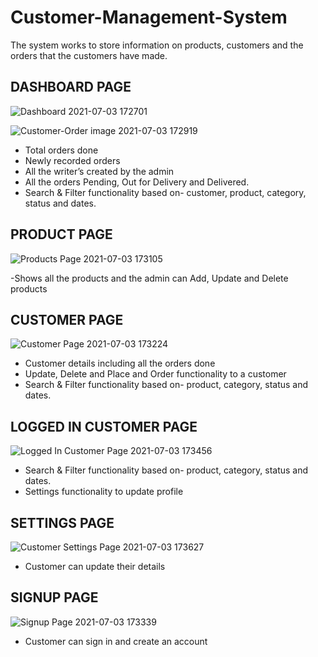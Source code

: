 # Customer-Management-System
The system works to store information on products, customers and the orders that the customers have made.


## DASHBOARD PAGE

![Dashboard 2021-07-03 172701](https://user-images.githubusercontent.com/44529236/124357714-af6d2b00-dc25-11eb-8020-eb15c9ea2f95.png)

![Customer-Order image 2021-07-03 172919](https://user-images.githubusercontent.com/44529236/124358149-9feee180-dc27-11eb-8b2a-4495bc1a4680.png)


-	Total orders done
-	Newly recorded orders
-	All the writer’s created by the admin
-	All the orders Pending, Out for Delivery and Delivered.
-	Search & Filter functionality based on- customer, product, category, status and dates.
 
 
 
 ## PRODUCT PAGE
 
 ![Products Page 2021-07-03 173105](https://user-images.githubusercontent.com/44529236/124358174-bf860a00-dc27-11eb-95f8-22fa8c230583.png)

-Shows all the products and the admin can Add, Update and Delete products




## CUSTOMER PAGE

![Customer Page 2021-07-03 173224](https://user-images.githubusercontent.com/44529236/124358218-fb20d400-dc27-11eb-88a7-5f10030f4c72.png)

- Customer details including all the orders done
- Update, Delete and Place and Order functionality to a customer
- Search & Filter functionality based on- product, category, status and dates.


## LOGGED IN CUSTOMER PAGE

![Logged In Customer Page 2021-07-03 173456](https://user-images.githubusercontent.com/44529236/124358310-666aa600-dc28-11eb-80c3-5f3f560d19c8.png)

- Search & Filter functionality based on- product, category, status and dates. 
- Settings functionality to update profile


## SETTINGS PAGE

![Customer Settings Page 2021-07-03 173627](https://user-images.githubusercontent.com/44529236/124358382-b0ec2280-dc28-11eb-8265-93923bf5c966.png)

- Customer can update their details



 ## SIGNUP PAGE

![Signup Page 2021-07-03 173339](https://user-images.githubusercontent.com/44529236/124358405-c9f4d380-dc28-11eb-9678-11d6e093e7df.png)

- Customer can sign in and create an account 
 
